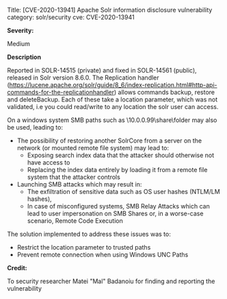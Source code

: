 Title: [CVE-2020-13941] Apache Solr information disclosure vulnerability
category: solr/security
cve: CVE-2020-13941

**Severity:** 

Medium

**Description**

Reported in SOLR-14515 (private) and fixed in SOLR-14561 (public), released in Solr version 8.6.0. 
The Replication handler (https://lucene.apache.org/solr/guide/8_6/index-replication.html#http-api-commands-for-the-replicationhandler) allows commands backup, restore and deleteBackup. Each of these take a location parameter, which was not validated, i.e you could read/write to any location the solr user can access. 

On a windows system SMB paths such as \\10.0.0.99\share\folder may also be used, leading to:

* The possibility of restoring another SolrCore from a server on the network (or mounted remote file system) may lead to:
    * Exposing search index data that the attacker should otherwise not have access to
    * Replacing the index data entirely by loading it from a remote file system that the attacker controls
* Launching SMB attacks which may result in:
    * The exfiltration of sensitive data such as OS user hashes (NTLM/LM hashes),
    * In case of misconfigured systems, SMB Relay Attacks which can lead to user impersonation on SMB Shares or, in a worse-case scenario, Remote Code Execution 

The solution implemented to address these issues was to: 
* Restrict the location parameter to trusted paths
* Prevent remote connection when using Windows UNC Paths

**Credit:**

To security researcher Matei "Mal" Badanoiu for finding and reporting the vulnerability